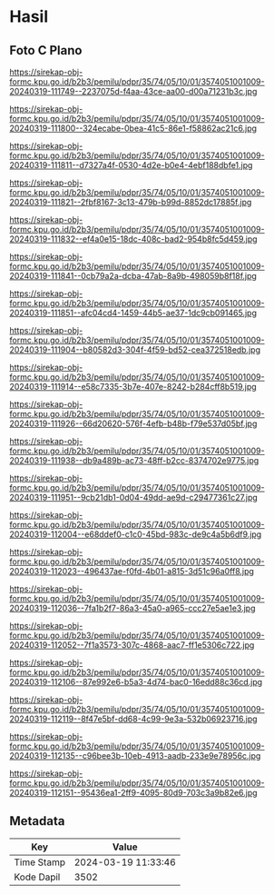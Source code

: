 # Hasil

## Foto C Plano

https://sirekap-obj-formc.kpu.go.id/b2b3/pemilu/pdpr/35/74/05/10/01/3574051001009-20240319-111749--2237075d-f4aa-43ce-aa00-d00a71231b3c.jpg

https://sirekap-obj-formc.kpu.go.id/b2b3/pemilu/pdpr/35/74/05/10/01/3574051001009-20240319-111800--324ecabe-0bea-41c5-86e1-f58862ac21c6.jpg

https://sirekap-obj-formc.kpu.go.id/b2b3/pemilu/pdpr/35/74/05/10/01/3574051001009-20240319-111811--d7327a4f-0530-4d2e-b0e4-4ebf188dbfe1.jpg

https://sirekap-obj-formc.kpu.go.id/b2b3/pemilu/pdpr/35/74/05/10/01/3574051001009-20240319-111821--2fbf8167-3c13-479b-b99d-8852dc17885f.jpg

https://sirekap-obj-formc.kpu.go.id/b2b3/pemilu/pdpr/35/74/05/10/01/3574051001009-20240319-111832--ef4a0e15-18dc-408c-bad2-954b8fc5d459.jpg

https://sirekap-obj-formc.kpu.go.id/b2b3/pemilu/pdpr/35/74/05/10/01/3574051001009-20240319-111841--0cb79a2a-dcba-47ab-8a9b-498059b8f18f.jpg

https://sirekap-obj-formc.kpu.go.id/b2b3/pemilu/pdpr/35/74/05/10/01/3574051001009-20240319-111851--afc04cd4-1459-44b5-ae37-1dc9cb091465.jpg

https://sirekap-obj-formc.kpu.go.id/b2b3/pemilu/pdpr/35/74/05/10/01/3574051001009-20240319-111904--b80582d3-304f-4f59-bd52-cea372518edb.jpg

https://sirekap-obj-formc.kpu.go.id/b2b3/pemilu/pdpr/35/74/05/10/01/3574051001009-20240319-111914--e58c7335-3b7e-407e-8242-b284cff8b519.jpg

https://sirekap-obj-formc.kpu.go.id/b2b3/pemilu/pdpr/35/74/05/10/01/3574051001009-20240319-111926--66d20620-576f-4efb-b48b-f79e537d05bf.jpg

https://sirekap-obj-formc.kpu.go.id/b2b3/pemilu/pdpr/35/74/05/10/01/3574051001009-20240319-111938--db9a489b-ac73-48ff-b2cc-8374702e9775.jpg

https://sirekap-obj-formc.kpu.go.id/b2b3/pemilu/pdpr/35/74/05/10/01/3574051001009-20240319-111951--9cb21db1-0d04-49dd-ae9d-c29477361c27.jpg

https://sirekap-obj-formc.kpu.go.id/b2b3/pemilu/pdpr/35/74/05/10/01/3574051001009-20240319-112004--e68ddef0-c1c0-45bd-983c-de9c4a5b6df9.jpg

https://sirekap-obj-formc.kpu.go.id/b2b3/pemilu/pdpr/35/74/05/10/01/3574051001009-20240319-112023--496437ae-f0fd-4b01-a815-3d51c96a0ff8.jpg

https://sirekap-obj-formc.kpu.go.id/b2b3/pemilu/pdpr/35/74/05/10/01/3574051001009-20240319-112036--7fa1b2f7-86a3-45a0-a965-ccc27e5ae1e3.jpg

https://sirekap-obj-formc.kpu.go.id/b2b3/pemilu/pdpr/35/74/05/10/01/3574051001009-20240319-112052--7f1a3573-307c-4868-aac7-ff1e5306c722.jpg

https://sirekap-obj-formc.kpu.go.id/b2b3/pemilu/pdpr/35/74/05/10/01/3574051001009-20240319-112106--87e992e6-b5a3-4d74-bac0-16edd88c36cd.jpg

https://sirekap-obj-formc.kpu.go.id/b2b3/pemilu/pdpr/35/74/05/10/01/3574051001009-20240319-112119--8f47e5bf-dd68-4c99-9e3a-532b06923716.jpg

https://sirekap-obj-formc.kpu.go.id/b2b3/pemilu/pdpr/35/74/05/10/01/3574051001009-20240319-112135--c96bee3b-10eb-4913-aadb-233e9e78956c.jpg

https://sirekap-obj-formc.kpu.go.id/b2b3/pemilu/pdpr/35/74/05/10/01/3574051001009-20240319-112151--95436ea1-2ff9-4095-80d9-703c3a9b82e6.jpg


## Metadata

| Key        | Value               |
| ---------- | ------------------- |
| Time Stamp | 2024-03-19 11:33:46 |
| Kode Dapil | 3502                |



